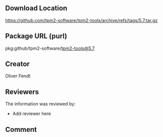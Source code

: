 ## Download Location

https://github.com/tpm2-software/tpm2-tools/archive/refs/tags/5.7.tar.gz

## Package URL (purl)

pkg:github/tpm2-software/tpm2-tools@5.7

## Creator

Oliver Fendt

## Reviewers

The information was reviewed by:

* Add reviewer here

## Comment

